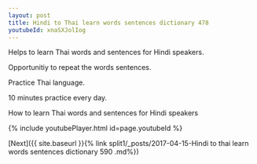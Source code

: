 ```yaml
---
layout: post
title: Hindi to Thai learn words sentences dictionary 478 
youtubeId: xnaSXJolIog
---
```

 
 
Helps to learn Thai words and sentences for Hindi speakers.

Opportunitiy to repeat the words sentences. 

Practice Thai language. 
 
10 minutes practice every day. 
 
How to learn Thai words and sentences for Hindi speakers 
 
{% include youtubePlayer.html id=page.youtubeId %}
 
 
[Next]({{ site.baseurl }}{% link  split1/_posts/2017-04-15-Hindi to thai learn words sentences dictionary 590 .md%})
 
